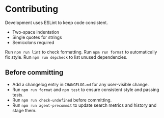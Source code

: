 # Contributing

Development uses ESLint to keep code consistent.

- Two-space indentation
- Single quotes for strings
- Semicolons required

Run `npm run lint` to check formatting. Run `npm run format` to automatically fix style.
Run `npm run depcheck` to list unused dependencies.

## Before committing

- Add a changelog entry in `CHANGELOG.md` for any user-visible change.
- Run `npm run format` and `npm test` to ensure consistent style and passing tests.
- Run `npm run check-undefined` before committing.
- Run `npm run agent-precommit` to update search metrics and history and stage them.
